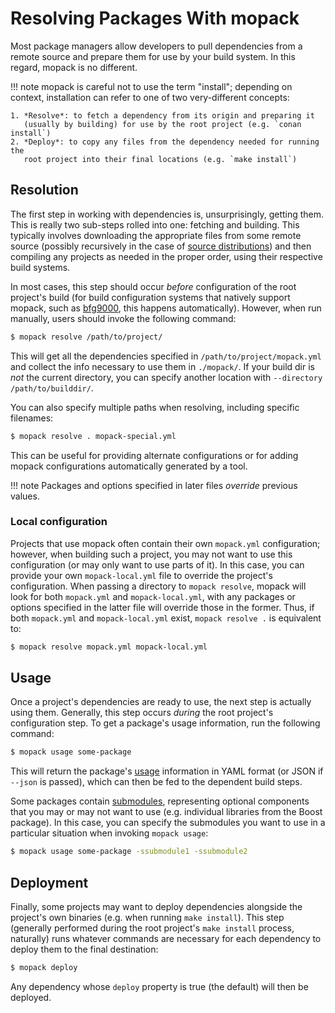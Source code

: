 # Resolving Packages With mopack

Most package managers allow developers to pull dependencies from a remote source
and prepare them for use by your build system. In this regard, mopack is no
different.

!!! note
    mopack is careful not to use the term "install"; depending on context,
    installation can refer to one of two very-different concepts:

    1. *Resolve*: to fetch a dependency from its origin and preparing it
       (usually by building) for use by the root project (e.g. `conan install`)
    2. *Deploy*: to copy any files from the dependency needed for running the
       root project into their final locations (e.g. `make install`)

## Resolution

The first step in working with dependencies is, unsurprisingly, getting them.
This is really two sub-steps rolled into one: fetching and building. This
typically involves downloading the appropriate files from some remote source
(possibly recursively in the case of [source
distributions](../reference/sources.md#source-distribution)) and then compiling
any projects as needed in the proper order, using their respective build
systems.

In most cases, this step should occur *before* configuration of the
root project's build (for build configuration systems that natively support
mopack, such as [bfg9000][bfg9000], this happens automatically). However, when
run manually, users should invoke the following command:

```sh
$ mopack resolve /path/to/project/
```

This will get all the dependencies specified in `/path/to/project/mopack.yml`
and collect the info necessary to use them in `./mopack/`. If your build dir is
*not* the current directory, you can specify another location with `--directory
/path/to/builddir/`.

You can also specify multiple paths when resolving, including specific
filenames:

```sh
$ mopack resolve . mopack-special.yml
```

This can be useful for providing alternate configurations or for adding
mopack configurations automatically generated by a tool.

!!! note
    Packages and options specified in later files *override* previous values.

### Local configuration

Projects that use mopack often contain their own `mopack.yml` configuration;
however, when building such a project, you may not want to use this
configuration (or may only want to use parts of it). In this case, you can
provide your own `mopack-local.yml` file to override the project's
configuration. When passing a directory to `mopack resolve`, mopack will look
for both `mopack.yml` and `mopack-local.yml`, with any packages or options
specified in the latter file will override those in the former. Thus, if both
`mopack.yml` and `mopack-local.yml` exist, `mopack resolve .` is equivalent to:

```sh
$ mopack resolve mopack.yml mopack-local.yml
```

## Usage

Once a project's dependencies are ready to use, the next step is actually using
them. Generally, this step occurs *during* the root project's configuration
step. To get a package's usage information, run the following command:

```sh
$ mopack usage some-package
```

This will return the package's [usage](../reference/usage.md) information in
YAML format (or JSON if `--json` is passed), which can then be fed to the
dependent build steps.

Some packages contain [submodules](writing.md#submodules), representing optional
components that you may or may not want to use (e.g. individual libraries from
the Boost package). In this case, you can specify the submodules you want to use
in a particular situation when invoking `mopack usage`:

```sh
$ mopack usage some-package -ssubmodule1 -ssubmodule2
```

## Deployment

Finally, some projects may want to deploy dependencies alongside the project's
own binaries (e.g. when running `make install`). This step (generally performed
during the root project's `make install` process, naturally) runs whatever
commands are necessary for each dependency to deploy them to the final
destination:

```sh
$ mopack deploy
```

Any dependency whose `deploy` property is true (the default) will then be
deployed.

[bfg9000]: https://jimporter.github.io/bfg9000/
